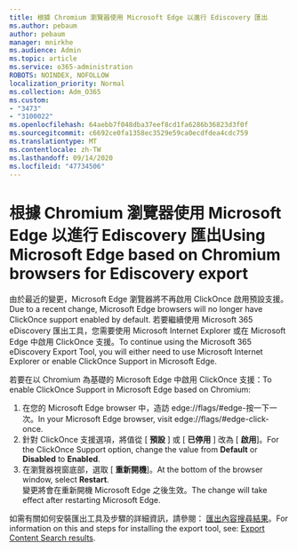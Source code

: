```yaml
---
title: 根據 Chromium 瀏覽器使用 Microsoft Edge 以進行 Ediscovery 匯出
ms.author: pebaum
author: pebaum
manager: mnirkhe
ms.audience: Admin
ms.topic: article
ms.service: o365-administration
ROBOTS: NOINDEX, NOFOLLOW
localization_priority: Normal
ms.collection: Adm_O365
ms.custom:
- "3473"
- "3100022"
ms.openlocfilehash: 64aebb7f048dba37eef8cd1fa6286b36823d3f0f
ms.sourcegitcommit: c6692ce0fa1358ec3529e59ca0ecdfdea4cdc759
ms.translationtype: MT
ms.contentlocale: zh-TW
ms.lasthandoff: 09/14/2020
ms.locfileid: "47734506"
---
```

# <a name="using-microsoft-edge-based-on-chromium-browsers-for-ediscovery-export"></a><span data-ttu-id="49785-102">根據 Chromium 瀏覽器使用 Microsoft Edge 以進行 Ediscovery 匯出</span><span class="sxs-lookup"><span data-stu-id="49785-102">Using Microsoft Edge based on Chromium browsers for Ediscovery export</span></span>

<span data-ttu-id="49785-103">由於最近的變更，Microsoft Edge 瀏覽器將不再啟用 ClickOnce 啟用預設支援。</span><span class="sxs-lookup"><span data-stu-id="49785-103">Due to a recent change, Microsoft Edge browsers will no longer have ClickOnce support enabled by default.</span></span> <span data-ttu-id="49785-104">若要繼續使用 Microsoft 365 eDiscovery 匯出工具，您需要使用 Microsoft Internet Explorer 或在 Microsoft Edge 中啟用 ClickOnce 支援。</span><span class="sxs-lookup"><span data-stu-id="49785-104">To continue using the Microsoft 365 eDiscovery Export Tool, you will either need to use Microsoft Internet Explorer or enable ClickOnce Support in Microsoft Edge.</span></span> 

<span data-ttu-id="49785-105">若要在以 Chromium 為基礎的 Microsoft Edge 中啟用 ClickOnce 支援：</span><span class="sxs-lookup"><span data-stu-id="49785-105">To enable ClickOnce Support in Microsoft Edge based on Chromium:</span></span> 
1. <span data-ttu-id="49785-106">在您的 Microsoft Edge browser 中，造訪 edge://flags/#edge-按一下一次。</span><span class="sxs-lookup"><span data-stu-id="49785-106">In your Microsoft Edge browser, visit edge://flags/#edge-click-once.</span></span>
2. <span data-ttu-id="49785-107">針對 ClickOnce 支援選項，將值從 [ **預設** ] 或 [ **已停用** ] 改為 [ **啟用**]。</span><span class="sxs-lookup"><span data-stu-id="49785-107">For the ClickOnce Support option, change the value from **Default** or **Disabled** to **Enabled**.</span></span> 
3. <span data-ttu-id="49785-108">在瀏覽器視窗底部，選取 [ **重新開機**]。</span><span class="sxs-lookup"><span data-stu-id="49785-108">At the bottom of the browser window, select **Restart**.</span></span> <br>
 <span data-ttu-id="49785-109">變更將會在重新開機 Microsoft Edge 之後生效。</span><span class="sxs-lookup"><span data-stu-id="49785-109">The change will take effect after restarting Microsoft Edge.</span></span> 

<span data-ttu-id="49785-110">如需有關如何安裝匯出工具及步驟的詳細資訊，請參閱： [ 匯出內容搜尋結果](https://docs.microsoft.com/microsoft-365/compliance/export-search-results)。</span><span class="sxs-lookup"><span data-stu-id="49785-110">For information on this and steps for installing the  export tool, see: [ Export Content Search results](https://docs.microsoft.com/microsoft-365/compliance/export-search-results).</span></span>